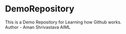 # DemoRepository
This is a Demo Repository for Learning how  Github works.
<br>
Author - Aman Shrivastava AIML
